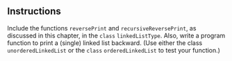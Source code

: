 ## Instructions ##
Include the functions `reversePrint` and `recursiveReversePrint`, as discussed in this chapter, in the `class` `linkedListType`. Also, write a program function to print a (single) linked list backward. (Use either the class `unorderedLinkedList` or the `class` `orderedLinkedList` to test your function.)